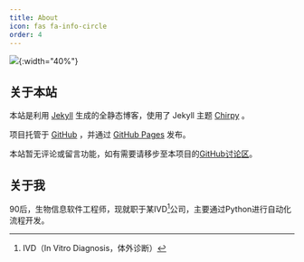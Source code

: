 ```yaml
---
title: About
icon: fas fa-info-circle
order: 4
---
```


![](https://pic.intime.fun/blog/jekyll.png){:width="40%"}

## 关于本站

本站是利用 [Jekyll](https://jekyllrb.com/) 生成的全静态博客，使用了 Jekyll 主题 [Chirpy](https://github.com/cotes2020/jekyll-theme-chirpy/) 。

项目托管于 [GitHub](https://github.com/alexsuncn/alexsuncn.github.io) ，并通过 [GitHub Pages](https://pages.github.com/) 发布。

本站暂无评论或留言功能，如有需要请移步至本项目的[GitHub讨论区](https://github.com/alexsuncn/alexsuncn.github.io/discussions)。

## 关于我

90后，生物信息软件工程师，现就职于某IVD[^ivd]公司，主要通过Python进行自动化流程开发。

[^ivd]: IVD（In Vitro Diagnosis，体外诊断）